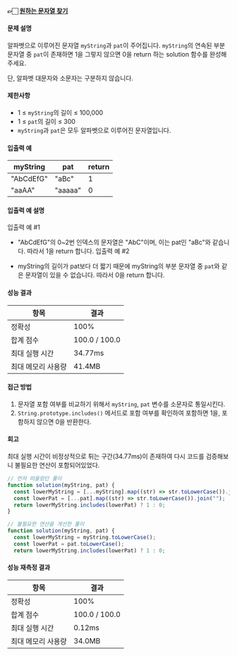 #### 👉🏻 [원하는 문자열 찾기](https://school.programmers.co.kr/learn/courses/30/lessons/181878)

#### 문제 설명

알파벳으로 이루어진 문자열 `myString`과 `pat`이 주어집니다. `myString`의 연속된 부분 문자열 중 `pat`이 존재하면 1을 그렇지 않으면 0을 return 하는 solution 함수를 완성해 주세요.

단, 알파벳 대문자와 소문자는 구분하지 않습니다.

#### 제한사항

- 1 ≤ `myString`의 길이 ≤ 100,000
- 1 ≤ `pat`의 길이 ≤ 300
- `myString`과 `pat`은 모두 알파벳으로 이루어진 문자열입니다.

#### 입출력 예

| myString  | pat     | return |
| --------- | ------- | ------ |
| "AbCdEfG" | "aBc"   | 1      |
| "aaAA"    | "aaaaa" | 0      |

#### 입출력 예 설명

입출력 예 #1

- "AbCdEfG"의 0~2번 인덱스의 문자열은 "AbC"이며, 이는 pat인 "aBc"와 같습니다. 따라서 1을 return 합니다.
  입출력 예 #2

- myString의 길이가 pat보다 더 짧기 때문에 myString의 부분 문자열 중 `pat`와 같은 문자열이 있을 수 없습니다. 따라서 0을 return 합니다.

#### 성능 결과

| 항목               | 결과          |
| ------------------ | ------------- |
| 정확성             | 100%          |
| 합계 점수          | 100.0 / 100.0 |
| 최대 실행 시간     | 34.77ms       |
| 최대 메모리 사용량 | 41.4MB        |

#### 접근 방법

1. 문자열 포함 여부를 비교하기 위해서 `myString`, `pat` 변수를 소문자로 통일시킨다.
2. `String.prototype.includes()` 메서드로 포함 여부를 확인하여 포함하면 1을, 포함하지 않으면 0을 반환한다.

#### 회고

최대 실행 시간이 비정상적으로 튀는 구간(34.77ms)이 존재하여 다시 코드를 검증해보니 불필요한 연산이 포함되어있었다.

```js
// 먼저 떠올랐던 풀이
function solution(myString, pat) {
  const lowerMyString = [...myString].map((str) => str.toLowerCase()).join("");
  const lowerPat = [...pat].map((str) => str.toLowerCase()).join("");
  return lowerMyString.includes(lowerPat) ? 1 : 0;
}
```

```js
// 불필요한 연산을 개선한 풀이
function solution(myString, pat) {
  const lowerMyString = myString.toLowerCase();
  const lowerPat = pat.toLowerCase();
  return lowerMyString.includes(lowerPat) ? 1 : 0;
```

#### 성능 재측정 결과

| 항목               | 결과          |
| ------------------ | ------------- |
| 정확성             | 100%          |
| 합계 점수          | 100.0 / 100.0 |
| 최대 실행 시간     | 0.12ms        |
| 최대 메모리 사용량 | 34.0MB        |
